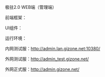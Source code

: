 极驻2.0 WEB端（管理端）

前端框架：

UI组件：

运行环境：

内网测试服：http://admin.lan.gizone.net:10380/

外网测试服：http://admin_test.gizone.net/

外网正式服：http://admin.gizone.net/